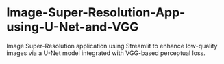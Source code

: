 # Image-Super-Resolution-App-using-U-Net-and-VGG
Image Super-Resolution application using Streamlit to enhance low-quality images via a U-Net model integrated with VGG-based perceptual loss.
